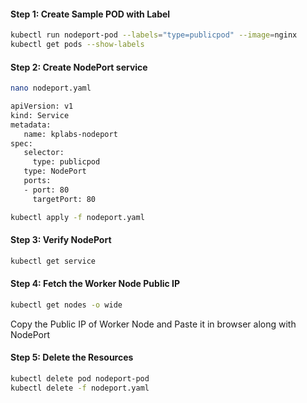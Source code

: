 #### Step 1: Create Sample POD with Label
```sh
kubectl run nodeport-pod --labels="type=publicpod" --image=nginx
kubectl get pods --show-labels
```
#### Step 2: Create NodePort service
```sh
nano nodeport.yaml
```
```sh
apiVersion: v1
kind: Service
metadata:
   name: kplabs-nodeport
spec:
   selector:
     type: publicpod
   type: NodePort
   ports:
   - port: 80
     targetPort: 80
```
```sh
kubectl apply -f nodeport.yaml
```
#### Step 3: Verify NodePort
```sh
kubectl get service
```
#### Step 4: Fetch the Worker Node Public IP
```sh
kubectl get nodes -o wide
```

Copy the Public IP of Worker Node and Paste it in browser along with NodePort

#### Step 5: Delete the Resources
```sh
kubectl delete pod nodeport-pod
kubectl delete -f nodeport.yaml
```
